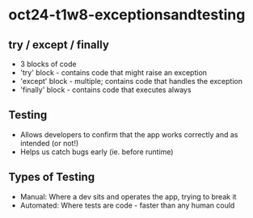 # oct24-t1w8-exceptionsandtesting

## try / except / finally
- 3 blocks of code
- 'try' block - contains code that might raise an exception
- 'except' block - multiple; contains code that handles the exception
- 'finally' block - contains code that executes always

## Testing
- Allows developers to confirm that the app works correctly and as intended (or not!)
- Helps us catch bugs early (ie. before runtime)

## Types of Testing
- Manual: Where a dev sits and operates the app, trying to break it
- Automated: Where tests are code - faster than any human could